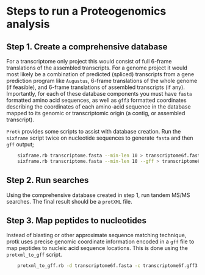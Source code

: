 # Steps to run a Proteogenomics analysis

## Step 1. Create a comprehensive database

For a transcriptome only project this would consist of full 6-frame translations of the assembled transcripts.  For a genome project it would most likely be a combination of predicted (spliced) transcripts from a gene prediction program like `Augustus`, 6-frame translations of the whole genome (if feasible), and 6-frame translations of assembled transcripts (if any).  Importantly, for each of these database components you must have `fasta` formatted amino acid sequences, as well as `gff3` formatted coordinates describing the coordinates of each amino-acid sequence in the database mapped to its genomic or transcriptomic origin (a contig, or assembled transcript).

`Protk` provides some scripts to assist with database creation. Run the `sixframe` script twice on nucleotide sequences to generate `fasta` and then `gff` output; 

```bash
	sixframe.rb transcriptome.fasta --min-len 10 > transcriptome6f.fasta
	sixframe.rb transcriptome.fasta --min-len 10 --gff > transcriptome6f.gff3
```

## Step 2. Run searches

Using the comprehensive database created in step 1, run tandem MS/MS searches.  The final result should be a `protXML` file.

## Step 3. Map peptides to nucleotides

Instead of blasting or other approximate sequence matching technique, protk uses precise genomic coordinate information encoded in a `gff` file to map peptides to nucleic acid sequence locations.  This is done using the `protxml_to_gff` script.

```bash
	protxml_to_gff.rb -d transcriptome6f.fasta -c transcriptome6f.gff3 proteomics_results.protxml --gff-idregex='lcl\|([^ ]*)' > proteogenomics.gff
```